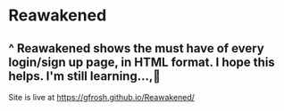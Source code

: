 # Reawakened
^ Reawakened shows the must have of every login/sign up page, in HTML format. I hope this helps. I'm still learning...,🌱
---------
Site is live at https://gfrosh.github.io/Reawakened/